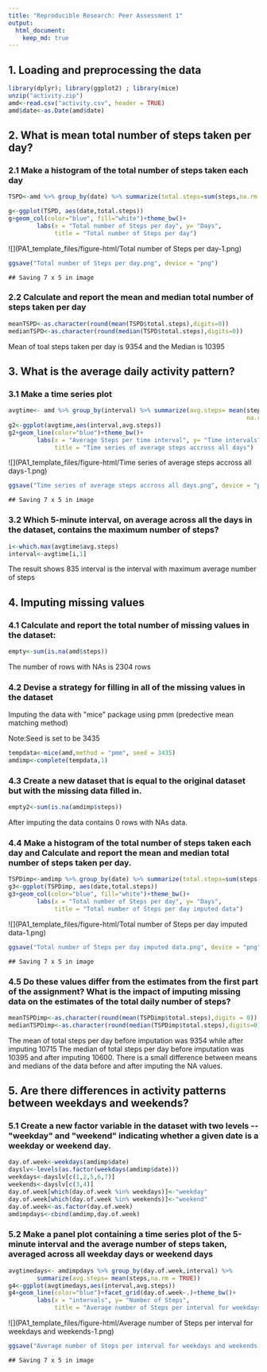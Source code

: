 ```yaml
---
title: "Reproducible Research: Peer Assessment 1"
output: 
  html_document:
    keep_md: true
---
```


## 1. Loading and preprocessing the data


```r
library(dplyr); library(ggplot2) ; library(mice)
unzip("activity.zip")
amd<-read.csv("activity.csv", header = TRUE)
amd$date<-as.Date(amd$date)
```

## 2. What is mean total number of steps taken per day?

### 2.1 Make a histogram of the total number of steps taken each day


```r
TSPD<-amd %>% group_by(date) %>% summarize(total.steps=sum(steps,na.rm = TRUE))

g<-ggplot(TSPD, aes(date,total.steps))
g+geom_col(color="blue", fill="white")+theme_bw()+
        labs(x = "Total number of Steps per day", y= "Days", 
             title = "Total number of Steps per day")
```

![](PA1_template_files/figure-html/Total number of Steps per day-1.png)<!-- -->

```r
ggsave("Total number of Steps per day.png", device = "png")
```

```
## Saving 7 x 5 in image
```

### 2.2 Calculate and report the mean and median total number of steps taken per day


```r
meanTSPD<-as.character(round(mean(TSPD$total.steps),digits=0))
medianTSPD<-as.character(round(median(TSPD$total.steps),digits=0))
```
Mean of toal steps taken per day is 9354  and the Median is 10395

## 3. What is the average daily activity pattern?

### 3.1 Make a time series plot


```r
avgtime<- amd %>% group_by(interval) %>% summarize(avg.steps= mean(steps,
                                                                   na.rm = TRUE))
g2<-ggplot(avgtime,aes(interval,avg.steps))
g2+geom_line(color="blue")+theme_bw()+
        labs(x = "Average Steps per time interval", y= "Time intervals", 
             title = "Time series of average steps accross all days")
```

![](PA1_template_files/figure-html/Time series of average steps accross all days-1.png)<!-- -->

```r
ggsave("Time series of average steps accross all days.png", device = "png")
```

```
## Saving 7 x 5 in image
```

### 3.2 Which 5-minute interval, on average across all the days in the dataset, contains the maximum number of steps?


```r
i<-which.max(avgtime$avg.steps)
interval<-avgtime[i,1]
```
The result shows 835 interval is the interval with maximum average number of steps

## 4. Imputing missing values

### 4.1 Calculate and report the total number of missing values in the dataset:


```r
empty<-sum(is.na(amd$steps))
```
The number of rows with NAs is 2304 rows

### 4.2 Devise a strategy for filling in all of the missing values in the dataset

Imputing the data with "mice" package using pmm (predective mean matching method)  

Note:Seed is set to be 3435


```r
tempdata<-mice(amd,method = "pmm", seed = 3435)
amdimp<-complete(tempdata,1)
```

### 4.3 Create a new dataset that is equal to the original dataset but with the missing data filled in.


```r
empty2<-sum(is.na(amdimp$steps))
```
After imputing the data contains 0 rows with NAs data.  

### 4.4 Make a histogram of the total number of steps taken each day and Calculate and report the mean and median total number of steps taken per day. 


```r
TSPDimp<-amdimp %>% group_by(date) %>% summarize(total.steps=sum(steps,na.rm = TRUE))
g3<-ggplot(TSPDimp, aes(date,total.steps))
g3+geom_col(color="blue", fill="white")+theme_bw()+
        labs(x = "Total number of Steps per day", y= "Days", 
             title = "Total number of Steps per day imputed data")
```

![](PA1_template_files/figure-html/Total number of Steps per day imputed data-1.png)<!-- -->

```r
ggsave("Total number of Steps per day imputed data.png", device = "png")
```

```
## Saving 7 x 5 in image
```

### 4.5 Do these values differ from the estimates from the first part of the assignment? What is the impact of imputing missing data on the estimates of the total daily number of steps?


```r
meanTSPDimp<-as.character(round(mean(TSPDimp$total.steps),digits = 0))
medianTSPDimp<-as.character(round(median(TSPDimp$total.steps),digits=0))
```

The mean of total steps per day before imputation was 9354 while after imputing 10715  The median of total steps per day before imputation was 10395 and after imputing 10600. There is a small difference between means and medians of the data before and after imputing the NA values.

## 5. Are there differences in activity patterns between weekdays and weekends?

### 5.1 Create a new factor variable in the dataset with two levels -- "weekday" and "weekend" indicating whether a given date is a weekday or weekend day.


```r
day.of.week<-weekdays(amdimp$date)
dayslv<-levels(as.factor(weekdays(amdimp$date)))
weekdays<-dayslv[c(1,2,5,6,7)]
weekends<-dayslv[c(3,4)]
day.of.week[which(day.of.week %in% weekdays)]<-"weekday"
day.of.week[which(day.of.week %in% weekends)]<-"weekend"
day.of.week<-as.factor(day.of.week)
amdimpdays<-cbind(amdimp,day.of.week)
```

### 5.2 Make a panel plot containing a time series plot of the 5-minute interval and the average number of steps taken, averaged across all weekday days or weekend days


```r
avgtimedays<- amdimpdays %>% group_by(day.of.week,interval) %>% 
        summarize(avg.steps= mean(steps,na.rm = TRUE))
g4<-ggplot(avgtimedays,aes(interval,avg.steps))
g4+geom_line(color="blue")+facet_grid(day.of.week~.)+theme_bw()+
        labs(x = "intervals", y= "Number of Steps", 
             title = "Average number of Steps per interval for weekdays and weekends")
```

![](PA1_template_files/figure-html/Average number of Steps per interval for weekdays and weekends-1.png)<!-- -->

```r
ggsave("Average number of Steps per interval for weekdays and weekends.png", device = "png")
```

```
## Saving 7 x 5 in image
```
